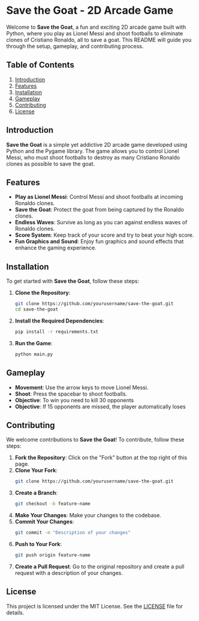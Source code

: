 # Save the Goat - 2D Arcade Game

Welcome to **Save the Goat**, a fun and exciting 2D arcade game built with Python, where you play as Lionel Messi and shoot footballs to eliminate clones of Cristiano Ronaldo, all to save a goat. This README will guide you through the setup, gameplay, and contributing process.

## Table of Contents

1. [Introduction](#introduction)
2. [Features](#features)
3. [Installation](#installation)
4. [Gameplay](#gameplay)
5. [Contributing](#contributing)
6. [License](#license)

## Introduction

**Save the Goat** is a simple yet addictive 2D arcade game developed using Python and the Pygame library. The game allows you to control Lionel Messi, who must shoot footballs to destroy as many Cristiano Ronaldo clones as possible to save the goat.

## Features

- **Play as Lionel Messi**: Control Messi and shoot footballs at incoming Ronaldo clones.
- **Save the Goat**: Protect the goat from being captured by the Ronaldo clones.
- **Endless Waves**: Survive as long as you can against endless waves of Ronaldo clones.
- **Score System**: Keep track of your score and try to beat your high score.
- **Fun Graphics and Sound**: Enjoy fun graphics and sound effects that enhance the gaming experience.

## Installation

To get started with **Save the Goat**, follow these steps:

1. **Clone the Repository**:
    ```bash
    git clone https://github.com/yourusername/save-the-goat.git
    cd save-the-goat
    ```

2. **Install the Required Dependencies**:
    ```bash
    pip install -r requirements.txt
    ```

3. **Run the Game**:
    ```bash
    python main.py
    ```

## Gameplay

- **Movement**: Use the arrow keys to move Lionel Messi.
- **Shoot**: Press the spacebar to shoot footballs.
- **Objective**: To win you need to kill 30 opponents
- **Objective**: If 15 opponents are missed, the player automatically loses

## Contributing

We welcome contributions to **Save the Goat**! To contribute, follow these steps:

1. **Fork the Repository**: Click on the "Fork" button at the top right of this page.
2. **Clone Your Fork**:
    ```bash
    git clone https://github.com/yourusername/save-the-goat.git
    ```
3. **Create a Branch**:
    ```bash
    git checkout -b feature-name
    ```
4. **Make Your Changes**: Make your changes to the codebase.
5. **Commit Your Changes**:
    ```bash
    git commit -m "Description of your changes"
    ```
6. **Push to Your Fork**:
    ```bash
    git push origin feature-name
    ```
7. **Create a Pull Request**: Go to the original repository and create a pull request with a description of your changes.

## License

This project is licensed under the MIT License. See the [LICENSE](LICENSE) file for details.
